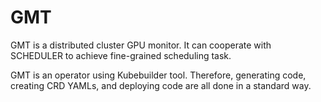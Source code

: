 # GMT

GMT is a distributed cluster GPU monitor. It can cooperate with SCHEDULER to achieve fine-grained scheduling task. 

GMT is an operator using Kubebuilder tool. Therefore, generating code, creating CRD YAMLs, and deploying code are all done in a standard way. 